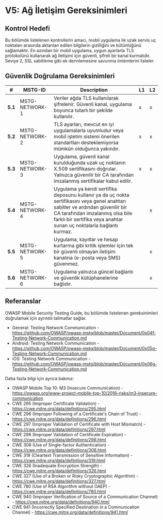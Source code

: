 # V5: Ağ İletişim Gereksinimleri

## Kontrol Hedefi

Bu bölümde listelenen kontrollerin amacı, mobil uygulama ile uzak servis uç noktaları arasında aktarılan edilen bilgilerin gizliliğini ve bütünlüğünü sağlamaktır. En azından bir mobil uygulama, uygun ayarlarla TLS protokolünü kullanarak ağ iletişimi için güvenli, şifreli bir kanal kurmalıdır. Seviye 2, SSL sabitleme gibi ek derinlemesine savunma önlemlerini listeler.

## Güvenlik Doğrulama Gereksinimleri

| # | MSTG-ID | Description | L1 | L2 |
| -- | ---------- | ---------------------- | - | - |
| **5.1** | MSTG-NETWORK-1 | Veriler ağda TLS kullanılarak şifrelenir. Güvenli kanal, uygulama boyunca tutarlı bir şekilde kullanılır. | x | x |
| **5.2** | MSTG-NETWORK-2 | TLS ayarları, mevcut en iyi uygulamalarla uyumludur veya mobil işletim sistemi önerilen standartları desteklemiyorsa mümkün olduğunca yakındır. | x | x |
| **5.3** | MSTG-NETWORK-3 | Uygulama, güvenli kanal kurulduğunda uzak uç noktanın X.509 sertifikasını doğrular. Yalnızca güvenilir bir CA tarafından imzalanmış sertifikalar kabul edilir. | x | x |
| **5.4** | MSTG-NETWORK-4 | Uygulama ya kendi sertifika deposunu kullanır ya da uç nokta sertifikasını veya genel anahtarı sabitler ve ardından güvenilir bir CA tarafından imzalanmış olsa bile farklı bir sertifika veya anahtar sunan uç noktalarla bağlantı kurmaz. |   | x |
| **5.5** | MSTG-NETWORK-5 | Uygulama, kayıtlar ve hesap kurtarma gibi kritik işlemler için tek bir güvenli olmayan iletişim kanalına (e-posta veya SMS) güvenmez. |  | x |
| **5.6** | MSTG-NETWORK-6 | Uygulama yalnızca güncel bağlantı ve güvenlik kütüphanelerine bağlıdır. |  | x |

## Referanslar

OWASP Mobile Security Testing Guide, bu bölümde listelenen gereksinimleri doğrulamak için ayrıntılı talimatlar sağlar.

- General: Testing Network Communication - <https://github.com/OWASP/owasp-mstg/blob/master/Document/0x04f-Testing-Network-Communication.md>
- Android: Testing Network Communication - <https://github.com/OWASP/owasp-mstg/blob/master/Document/0x05g-Testing-Network-Communication.md>
- iOS: Testing Network Communication - <https://github.com/OWASP/owasp-mstg/blob/master/Document/0x06g-Testing-Network-Communication.md>

Daha fazla bilgi için ayrıca bakınız:

- OWASP Mobile Top 10: M3 (Insecure Communication) - <https://owasp.org/www-project-mobile-top-10/2016-risks/m3-insecure-communication>
- CWE 295 (Improper Certificate Validation) - <https://cwe.mitre.org/data/definitions/295.html>
- CWE 296 (Improper Following of a Certificate's Chain of Trust) - <https://cwe.mitre.org/data/definitions/296.html>
- CWE 297 (Improper Validation of Certificate with Host Mismatch) - <https://cwe.mitre.org/data/definitions/297.html>
- CWE 298 (Improper Validation of Certificate Expiration) - <https://cwe.mitre.org/data/definitions/298.html>
- CWE 308 (Use of Single-factor Authentication) - <https://cwe.mitre.org/data/definitions/308.html>
- CWE 319 (Cleartext Transmission of Sensitive Information) - <https://cwe.mitre.org/data/definitions/319.html>
- CWE 326 (Inadequate Encryption Strength) - <https://cwe.mitre.org/data/definitions/326.html>
- CWE 327 (Use of a Broken or Risky Cryptographic Algorithm) - <https://cwe.mitre.org/data/definitions/327.html>
- CWE 780 (Use of RSA Algorithm without OAEP) - <https://cwe.mitre.org/data/definitions/780.html>
- CWE 940 (Improper Verification of Source of a Communication Channel) - <https://cwe.mitre.org/data/definitions/940.html>
- CWE 941 (Incorrectly Specified Destination in a Communication Channel) - <https://cwe.mitre.org/data/definitions/941.html>
